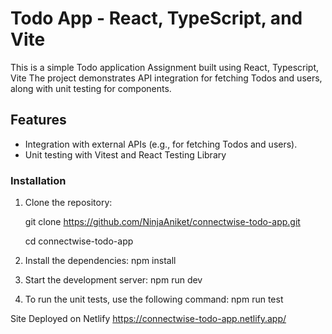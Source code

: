 # Todo App - React, TypeScript, and Vite

This is a simple Todo application Assignment built using React, Typescript, Vite The project demonstrates API integration for fetching Todos and users, along with unit testing for components.

## Features
- Integration with external APIs (e.g., for fetching Todos and users).
- Unit testing with Vitest and React Testing Library

### Installation

1. Clone the repository:

   git clone https://github.com/NinjaAniket/connectwise-todo-app.git
   
   cd connectwise-todo-app

3. Install the dependencies:
   npm install

4. Start the development server:
   npm run dev
  
5. To run the unit tests, use the following command:
   npm run test

Site Deployed on Netlify
https://connectwise-todo-app.netlify.app/
